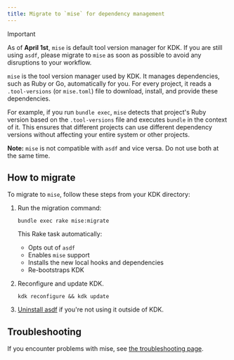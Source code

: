 ```yaml
---
title: Migrate to `mise` for dependency management
---
```


> [!important]
> As of **April 1st**, `mise` is default tool version manager for KDK. If
> you are still using `asdf`, please migrate to `mise` as soon as
> possible to avoid any disruptions to your workflow.

`mise` is the tool version manager used by KDK. It manages dependencies,
such as Ruby or Go, automatically for you. For every project, it reads a
`.tool-versions` (or `mise.toml`) file to download, install, and provide
these dependencies.

For example, if you run `bundle exec`, `mise` detects that project's Ruby
version based on the `.tool-versions` file and executes `bundle` in the
context of it. This ensures that different projects can use different
dependency versions without affecting your entire system or other
projects.

**Note:** `mise` is not compatible with `asdf` and vice versa. Do not use
both at the same time.

## How to migrate

To migrate to `mise`, follow these steps from your KDK directory:

1. Run the migration command:

   ```shell
   bundle exec rake mise:migrate
   ```

   This Rake task automatically:

   - Opts out of `asdf`
   - Enables `mise` support
   - Installs the new local hooks and dependencies
   - Re-bootstraps KDK

1. Reconfigure and update KDK.

   ```shell
   kdk reconfigure && kdk update
   ```

1. [Uninstall asdf](https://asdf-vm.com/manage/core.html#uninstall) if you're not using it outside of KDK.

## Troubleshooting

If you encounter problems with mise, see [the troubleshooting page](../troubleshooting/mise.md).
